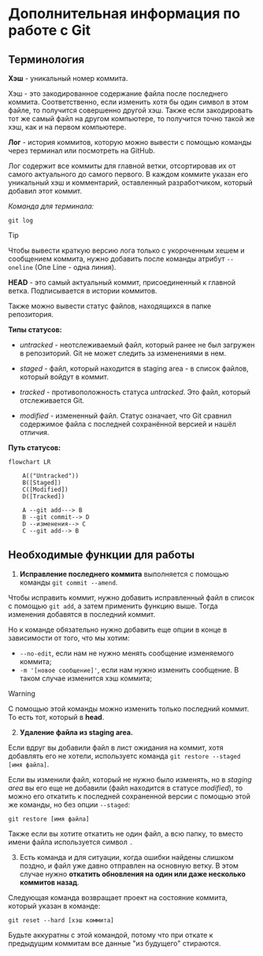 # Дополнительная информация по работе с Git

## Терминология

**Хэш** - уникальный номер коммита.  

Хэш - это закодированное содержание файла после последнего коммита. Соответственно, если изменить хотя бы один символ в этом файле, то получится совершенно другой хэш. Также если закодировать тот же самый файл на другом компьютере, то получится точно такой же хэш, как и на первом компьютере.  

**Лог** - история коммитов, которую можно вывести с помощью команды через терминал или посмотреть на GitHub.  

Лог содержит все коммиты для главной ветки, отсортировав их от самого актуального до самого первого. В каждом коммите указан его уникальный хэш и комментарий, оставленный разработчиком, который добавил этот коммит.  

*Команда для терминала:*
```
git log
```
> [!TIP]
> Чтобы вывести краткую версию лога только с укороченным хешем и сообщением коммита, нужно добавить после команды атрибут `--oneline` (One Line - одна линия).

**HEAD** - это самый актуальный коммит, присоединенный к главной ветка. Подписывается в истории коммитов.  

Также можно вывести статус файлов, находящихся в папке репозитория.  

**Типы статусов:**  

- *untracked* - неотслеживаемый файл, который ранее не был загружен в репозиторий. Git не может следить за изменениями в нем.   

- *staged* - файл, который находится в staging area - в список файлов, который войдут в коммит.  

- *tracked* - противоположность статуса *untracked*. Это файл, который отслеживается Git.  

- *modified* - измененный файл. Статус означает, что Git сравнил содержимое файла с последней сохранённой версией и нашёл отличия.  

**Путь статусов:**  

```mermaid
flowchart LR

    A(("Untracked"))
    B([Staged])
    C([Modified])
    D([Tracked])

    A --git add---> B
    B --git commit--> D
    D --изменения--> C
    C --git add--> B
```

## Необходимые функции для работы

1. **Исправление последнего коммита** выполняется с помощью команды `git commit --amend`.  

Чтобы исправить коммит, нужно добавить исправленный файл в список с помощью `git add`, а затем применить функцию выше. Тогда изменения добавятся в последний коммит.  

Но к команде обязательно нужно добавить еще опции в конце в зависимости от того, что мы хотим:  

- `--no-edit`, если нам не нужно менять сообщение изменяемого коммита;  
- `-m '[новое сообщение]'`, если нам нужно изменить сообщение. В таком случае изменится хэш коммита;  

> [!WARNING]
> С помощью этой команды можно изменить только последний коммит. То есть тот, который в **head**.  


2. **Удаление файла из staging area.**  

Если вдруг вы добавили файл в лист ожидания на коммит, хотя добавлять его не хотели, используетс команда `git restore --staged [имя файла]`.  

Если вы изменили файл, который не нужно было изменять, но в *staging area* вы его еще не добавили (файл находится в статусе *modified*), то можно его откатить к последней сохраненной версии с помощью этой же команды, но без опции `--staged`:  

```
git restore [имя файла]  
```

Также если вы хотите откатить не один файл, а всю папку, то вместо имени файла используется символ `.`  


3. Есть команда и для ситуации, когда ошибки найдены слишком поздно, и файл уже давно отправлен на основную ветку. В этом случае нужно **откатить обновления на один или даже несколько коммитов назад**.  

Следующая команда возвращает проект на состояние коммита, который указан в команде:

```
git reset --hard [хэш коммита]
```

Будьте аккуратны с этой командой, потому что при откате к предыдущим коммитам все данные "из будущего" стираются.  

